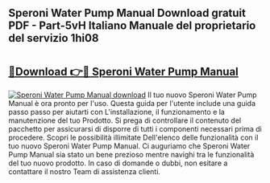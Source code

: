 ## Speroni Water Pump Manual Download gratuit PDF - Part-5vH Italiano Manuale del proprietario del servizio 1hi08

# <h2><a href="http://dfaqu0.blite.top/?on=Speroni+Water+Pump+Manual">🔗Download 👉🔴 Speroni Water Pump Manual</a></h2>

[![Speroni Water Pump Manual download](https://i.imgur.com/lujVjoI.png)](http://dfaqu0.blite.top/?on=Speroni+Water+Pump+Manual)
Il tuo nuovo Speroni Water Pump Manual è ora pronto per l'uso. Questa guida per l'utente include una guida passo passo per aiutarti con L'installazione, il funzionamento e la manutenzione del tuo Prodotto. Si prega di controllare il contenuto del pacchetto per assicurarsi di disporre di tutti i componenti necessari prima di procedere. Scopri le possibilità illimitate Dell'elenco delle funzionalità con il tuo nuovo Speroni Water Pump Manual. Ci auguriamo che Speroni Water Pump Manual sia stato un bene prezioso mentre navighi tra le funzionalità del tuo nuovo prodotto. In caso di domande o dubbi, non esitare a contattare il nostro Team di assistenza clienti.
